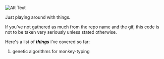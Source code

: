 ![Alt Text](https://cdn190.picsart.com/230925670045202.gif)

Just playing around with things.

If you've not gathered as much from the repo name and the gif, this code is not to be taken very seriously unless stated otherwise.

Here's a list of ***things*** i've covered so far:
1. genetic algorithms for monkey-typing
